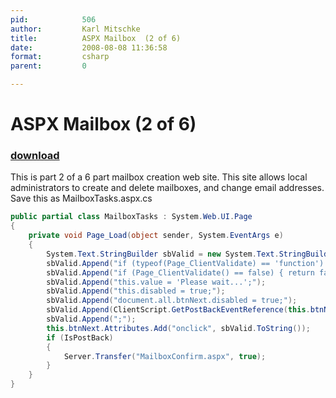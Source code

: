 ```yaml
---
pid:            506
author:         Karl Mitschke
title:          ASPX Mailbox  (2 of 6)
date:           2008-08-08 11:36:58
format:         csharp
parent:         0

---
```


# ASPX Mailbox  (2 of 6)

### [download](Scripts\506.cs)

This is part 2 of a 6 part mailbox creation web site.
This site allows local administrators to create and delete mailboxes, and change email addresses.  Save this as MailboxTasks.aspx.cs

```csharp
public partial class MailboxTasks : System.Web.UI.Page
{
    private void Page_Load(object sender, System.EventArgs e)
    {
        System.Text.StringBuilder sbValid = new System.Text.StringBuilder();
        sbValid.Append("if (typeof(Page_ClientValidate) == 'function') { ");
        sbValid.Append("if (Page_ClientValidate() == false) { return false; }} ");
        sbValid.Append("this.value = 'Please wait...';");
        sbValid.Append("this.disabled = true;");
        sbValid.Append("document.all.btnNext.disabled = true;");
        sbValid.Append(ClientScript.GetPostBackEventReference(this.btnNext,""));
        sbValid.Append(";");
        this.btnNext.Attributes.Add("onclick", sbValid.ToString());
        if (IsPostBack)
        {
            Server.Transfer("MailboxConfirm.aspx", true);
        }
    }
}

```
